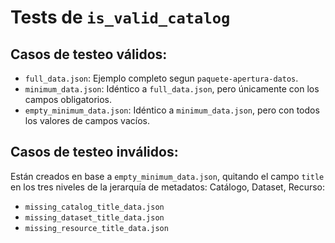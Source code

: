 # Tests de `is_valid_catalog`

## Casos de testeo **válidos**:

- `full_data.json`: Ejemplo completo segun `paquete-apertura-datos`.
- `minimum_data.json`: Idéntico a `full_data.json`, pero únicamente con los campos obligatorios.
- `empty_minimum_data.json`: Idéntico a `minimum_data.json`, pero con todos los valores de campos vacíos.

## Casos de testeo **inválidos**:

Están creados en base a `empty_minimum_data.json`, quitando el campo `title` en los tres niveles de la jerarquía de metadatos: Catálogo, Dataset, Recurso:

- `missing_catalog_title_data.json`
- `missing_dataset_title_data.json`
- `missing_resource_title_data.json`
